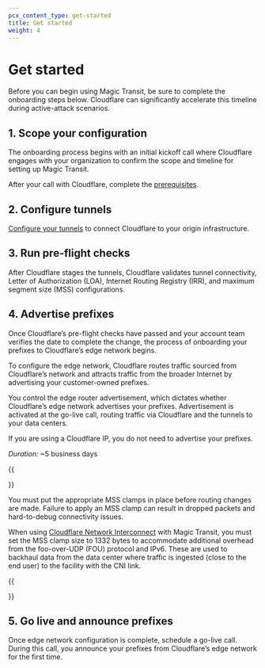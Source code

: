 ```yaml
---
pcx_content_type: get-started
title: Get started
weight: 4
---
```


# Get started

Before you can begin using Magic Transit, be sure to complete the onboarding steps below. Cloudflare can significantly accelerate this timeline during active-attack scenarios.

## 1. Scope your configuration

The onboarding process begins with an initial kickoff call where Cloudflare engages with your organization to confirm the scope and timeline for setting up Magic Transit.

After your call with Cloudflare, complete the [prerequisites](/magic-transit/prerequisites/).

## 2. Configure tunnels

[Configure your tunnels](/magic-transit/how-to/configure-tunnels/) to connect Cloudflare to your origin infrastructure.

## 3. Run pre-flight checks

After Cloudflare stages the tunnels, Cloudflare validates tunnel connectivity, Letter of Authorization (LOA), Internet Routing Registry (IRR), and maximum segment size (MSS) configurations.

## 4. Advertise prefixes

Once Cloudflare’s pre-flight checks have passed and your account team verifies the date to complete the change, the process of onboarding your prefixes to Cloudflare’s edge network begins.

To configure the edge network, Cloudflare routes traffic sourced from Cloudflare’s network and attracts traffic from the broader Internet by advertising your customer-owned prefixes.

You control the edge router advertisement, which dictates whether Cloudflare’s edge network advertises your prefixes. Advertisement is activated at the go-live call, routing traffic via Cloudflare and the tunnels to your data centers.

If you are using a Cloudflare IP, you do not need to advertise your prefixes.

_Duration:_ ~5 business days

{{<Aside type="warning" header="Important">}}

You must put the appropriate MSS clamps in place before routing changes are made. Failure to apply an MSS clamp can result in dropped packets and hard-to-debug connectivity issues.

When using [Cloudflare Network Interconnect](/network-interconnect/) with Magic Transit, you must set the MSS clamp size to 1332 bytes to accommodate additional overhead from the foo-over-UDP (FOU) protocol and IPv6. These are used to backhaul data from the data center where traffic is ingested (close to the end user) to the facility with the CNI link.

{{</Aside>}}

## 5. Go live and announce prefixes

Once edge network configuration is complete, schedule a go-live call. During this call, you announce your prefixes from Cloudflare’s edge network for the first time.
